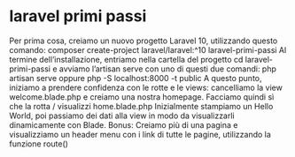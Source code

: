 laravel primi passi
===
Per prima cosa, creiamo un nuovo progetto Laravel 10, utilizzando questo comando:
composer create-project laravel/laravel:^10 laravel-primi-passi
Al termine dell’installazione, entriamo nella cartella del progetto
cd laravel-primi-passi e avviamo l’artisan serve con uno di questi due comandi:
php artisan serve oppure php -S localhost:8000 -t public
A questo punto, iniziamo a prendere confidenza con le rotte e le views: cancelliamo la view welcome.blade.php e creiamo una nostra homepage. Facciamo quindi sì che la rotta / visualizzi home.blade.php
Inizialmente stampiamo un Hello World, poi passiamo dei dati alla view in modo da visualizzarli dinamicamente con Blade.
Bonus:
Creiamo più di una pagina e visualizziamo un header menu con i link di tutte le pagine, utilizzando la funzione route()
